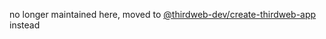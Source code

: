 no longer maintained here, moved to [@thirdweb-dev/create-thirdweb-app](https://github.com/thirdweb-dev/create-thirdweb-app/tree/main/examples/nextjs/edition/gather.town) instead
